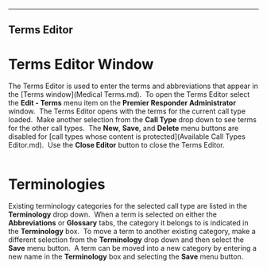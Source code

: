   ------------------
  **Terms Editor**
  ------------------

# Terms Editor Window

The Terms Editor is used to enter the terms and abbreviations that
appear in the [Terms window](Medical Terms.md).  To open the Terms
Editor select the **Edit - Terms** menu item on the **Premier Responder
Administrator** window.  The Terms Editor opens with the terms for the
current call type loaded.  Make another selection from the **Call Type**
drop down to see terms for the other call types.  The **New**, **Save**,
and **Delete** menu buttons are disabled for [call types whose contentis protected](Available Call Types Editor.md).  Use the **Close
Editor** button to close the Terms Editor.

<figure><img src=".gitbook/assets/Terms Editor_files/image001.png" alt=""><figcaption></figcaption></figure> 

# Terminologies

Existing terminology categories for the selected call type are listed in
the **Terminology** drop down.  When a term is selected on either the
**Abbreviations** or **Glossary** tabs, the category it belongs to is
indicated in the **Terminology** box.  To move a term to another
existing category, make a different selection from the **Terminology**
drop down and then select the **Save** menu button.  A term can be moved
into a new category by entering a new name in the **Terminology** box
and selecting the **Save** menu button.
